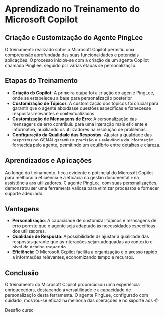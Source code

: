 # Aprendizado no Treinamento do Microsoft Copilot

## Criação e Customização do Agente PingLee
O treinamento realizado sobre o Microsoft Copilot permitiu uma compreensão aprofundada das suas funcionalidades e potenciais aplicações. O processo iniciou-se com a criação de um agente Copilot chamado PingLee, seguido por várias etapas de personalização.

## Etapas do Treinamento
- **Criação do Copilot**: A primeira etapa foi a criação do agente PingLee, onde se estabeleceu a base para personalização posterior.
- **Customização de Tópicos**: A customização dos tópicos foi crucial para garantir que o agente abordasse questões específicas e fornecesse respostas relevantes e contextualizadas.
- **Customização de Mensagens de Erro**: A personalização das mensagens de erro contribuiu para uma interação mais eficiente e informativa, auxiliando os utilizadores na resolução de problemas.
- **Configuração da Qualidade das Respostas**: Ajustar a qualidade das respostas no GENAI garantiu a precisão e a relevância da informação fornecida pelo agente, permitindo um equilíbrio entre detalhes e clareza.

## Aprendizados e Aplicações
Ao longo do treinamento, ficou evidente o potencial do Microsoft Copilot para melhorar a eficiência e a eficácia na gestão documental e na assistência aos utilizadores. O agente PingLee, com suas personalizações, demonstrou ser uma ferramenta valiosa para otimizar processos e fornecer suporte adequado.

## Vantagens
- **Personalização**: A capacidade de customizar tópicos e mensagens de erro permite que o agente seja adaptado às necessidades específicas dos utilizadores.
- **Qualidade de Resposta**: A possibilidade de ajustar a qualidade das respostas garante que as interações sejam adequadas ao contexto e nível de detalhe requerido.
- **Eficiência**: O Microsoft Copilot facilita a organização e o acesso rápido a informações relevantes, economizando tempo e recursos.

## Conclusão
O treinamento do Microsoft Copilot proporcionou uma experiência enriquecedora, destacando a versatilidade e a capacidade de personalização desta ferramenta. O agente PingLee, configurado com cuidado, mostrou-se eficaz na melhoria das operações e no suporte aos


 Desafio curso
